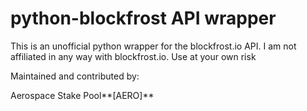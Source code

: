 # python-blockfrost API wrapper

This is an unofficial python wrapper for the blockfrost.io API. I am not affiliated in any way with blockfrost.io. Use at your own risk

Maintained and contributed by:

Aerospace Stake Pool**[AERO]**
